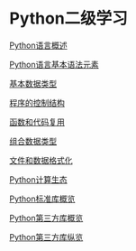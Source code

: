 # Python二级学习

[Python语言概述](http://localhost:8888/notebooks/Python%E8%AF%AD%E8%A8%80%E6%A6%82%E8%BF%B0.ipynb)

[Python语言基本语法元素](http://localhost:8888/notebooks/Python%E8%AF%AD%E8%A8%80%E5%9F%BA%E6%9C%AC%E8%AF%AD%E6%B3%95%E5%85%83%E7%B4%A0.ipynb)

[基本数据类型](http://localhost:8888/notebooks/%E5%9F%BA%E6%9C%AC%E6%95%B0%E6%8D%AE%E7%B1%BB%E5%9E%8B.ipynb)

[程序的控制结构](http://localhost:8888/notebooks/%E7%A8%8B%E5%BA%8F%E7%9A%84%E6%8E%A7%E5%88%B6%E7%BB%93%E6%9E%84.ipynb)

[函数和代码复用](http://localhost:8888/notebooks/%E5%87%BD%E6%95%B0%E5%92%8C%E4%BB%A3%E7%A0%81%E5%A4%8D%E7%94%A8.ipynb)

[组合数据类型](http://localhost:8888/notebooks/%E7%BB%84%E5%90%88%E6%95%B0%E6%8D%AE%E7%B1%BB%E5%9E%8B.ipynb)

[文件和数据格式化](http://localhost:8888/notebooks/%E6%96%87%E4%BB%B6%E5%92%8C%E6%95%B0%E6%8D%AE%E6%A0%BC%E5%BC%8F%E5%8C%96.ipynb)

[Python计算生态](http://localhost:8888/notebooks/Python%E8%AE%A1%E7%AE%97%E7%94%9F%E6%80%81.ipynb)

[Python标准库概览](http://localhost:8888/notebooks/Python%E6%A0%87%E5%87%86%E5%BA%93%E6%A6%82%E8%A7%88.ipynb)

[Python第三方库概览](http://localhost:8888/notebooks/Python%E7%AC%AC%E4%B8%89%E6%96%B9%E5%BA%93%E6%A6%82%E8%A7%88.ipynb)

[Python第三方库纵览
](http://localhost:8888/notebooks/Python%E7%AC%AC%E4%B8%89%E6%96%B9%E5%BA%93%E7%BA%B5%E8%A7%88.ipynb)

```{.python .input}

```
